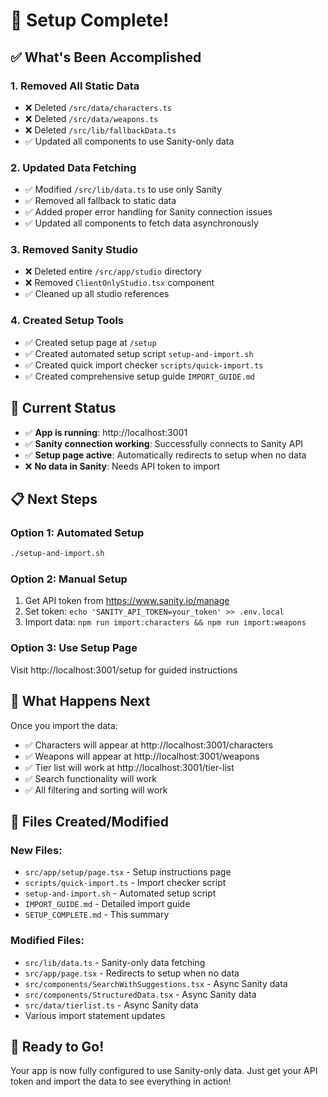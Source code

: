 # 🎉 Setup Complete!

## ✅ What's Been Accomplished

### 1. **Removed All Static Data**
- ❌ Deleted `/src/data/characters.ts`
- ❌ Deleted `/src/data/weapons.ts`
- ❌ Deleted `/src/lib/fallbackData.ts`
- ✅ Updated all components to use Sanity-only data

### 2. **Updated Data Fetching**
- ✅ Modified `/src/lib/data.ts` to use only Sanity
- ✅ Removed all fallback to static data
- ✅ Added proper error handling for Sanity connection issues
- ✅ Updated all components to fetch data asynchronously

### 3. **Removed Sanity Studio**
- ❌ Deleted entire `/src/app/studio` directory
- ❌ Removed `ClientOnlyStudio.tsx` component
- ✅ Cleaned up all studio references

### 4. **Created Setup Tools**
- ✅ Created setup page at `/setup`
- ✅ Created automated setup script `setup-and-import.sh`
- ✅ Created quick import checker `scripts/quick-import.ts`
- ✅ Created comprehensive setup guide `IMPORT_GUIDE.md`

## 🚀 Current Status

- ✅ **App is running**: http://localhost:3001
- ✅ **Sanity connection working**: Successfully connects to Sanity API
- ✅ **Setup page active**: Automatically redirects to setup when no data
- ❌ **No data in Sanity**: Needs API token to import

## 📋 Next Steps

### Option 1: Automated Setup
```bash
./setup-and-import.sh
```

### Option 2: Manual Setup
1. Get API token from https://www.sanity.io/manage
2. Set token: `echo 'SANITY_API_TOKEN=your_token' >> .env.local`
3. Import data: `npm run import:characters && npm run import:weapons`

### Option 3: Use Setup Page
Visit http://localhost:3001/setup for guided instructions

## 🎯 What Happens Next

Once you import the data:
- ✅ Characters will appear at http://localhost:3001/characters
- ✅ Weapons will appear at http://localhost:3001/weapons
- ✅ Tier list will work at http://localhost:3001/tier-list
- ✅ Search functionality will work
- ✅ All filtering and sorting will work

## 🔧 Files Created/Modified

### New Files:
- `src/app/setup/page.tsx` - Setup instructions page
- `scripts/quick-import.ts` - Import checker script
- `setup-and-import.sh` - Automated setup script
- `IMPORT_GUIDE.md` - Detailed import guide
- `SETUP_COMPLETE.md` - This summary

### Modified Files:
- `src/lib/data.ts` - Sanity-only data fetching
- `src/app/page.tsx` - Redirects to setup when no data
- `src/components/SearchWithSuggestions.tsx` - Async Sanity data
- `src/components/StructuredData.tsx` - Async Sanity data
- `src/data/tierlist.ts` - Async Sanity data
- Various import statement updates

## 🎉 Ready to Go!

Your app is now fully configured to use Sanity-only data. Just get your API token and import the data to see everything in action!
